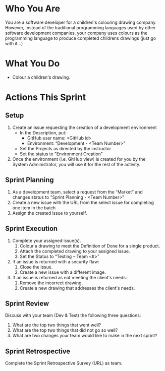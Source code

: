 # Who You Are
You are a software developer for a children's colouring drawing company. However, instead of the traditional programming languages used by other software development companies, your company uses colours as the programming language to produce completed childrens drawings (just go with it...)

# What You Do
- Colour a children's drawing.

# Actions This Sprint
## Setup
1. Create an issue requesting the creation of a development environment
    - In the Description, put:
        - GitHub user name: \<GitHub id>
        - Environment: “Development - \<Team Number>”
    - Set the Projects as directed by the instructor
    - Set the status to "Environment Creation"
1. Once the environment (i.e. GitHub view) is created for you by the System Administrator, you will use it for the rest of the activity.

## Sprint Planning
1. As a development team, select a request from the “Market” and changes status to "Sprint Planning - \<Team Number>"
1.	Create a new issue with the URL from the select issue for completing one item in the batch
1. Assign the created issue to yourself.

## Sprint Execution
1. Complete your assigned issue(s).
    1. Colour a drawing to meet the Definition of Done for a single product.
    1. Attach the completed drawing to your assigned issue.
    1. Set the Status to “Testing – Team <#>”
1. If an issue is returned with a security flaw:
    1. Close the issue.
    1. Create a new issue with a different image.
1. If an issue is returned as not meeting the client's needs:
    1. Remove the incorrect drawing.
    1. Create a new drawing that addresses the client's needs.

## Sprint Review
Discuss with your team (Dev & Test) the following three questions:
1. What are the top two things that went well?
1. What are the top two things that did not go so well?
1. What are two changes your team would like to make in the next sprint?

## Sprint Retrospective
Complete the Sprint Retrospective Survey (URL) as team.
